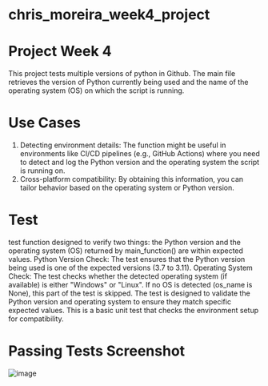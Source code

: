# chris_moreira_week4_project

# Project Week 4
This project tests multiple versions of python in Github. The main file retrieves the version of Python currently being used and the name of the operating system (OS) on which the script is running. 

# Use Cases 
1. Detecting environment details: The function might be useful in environments like CI/CD pipelines (e.g., GitHub Actions) where you need to detect and log the Python version and the operating system the script is running on.
2. Cross-platform compatibility: By obtaining this information, you can tailor behavior based on the operating system or Python version.

# Test 
test function designed to verify two things: the Python version and the operating system (OS) returned by main_function() are within expected values. 
Python Version Check: The test ensures that the Python version being used is one of the expected versions (3.7 to 3.11).
Operating System Check: The test checks whether the detected operating system (if available) is either "Windows" or "Linux". If no OS is detected (os_name is None), this part of the test is skipped. The test is designed to validate the Python version and operating system to ensure they match specific expected values. This is a basic unit test that checks the environment setup for compatibility.

# Passing Tests Screenshot
![image](https://github.com/user-attachments/assets/b4735c7d-b647-4efc-8d13-22578896aa59)
